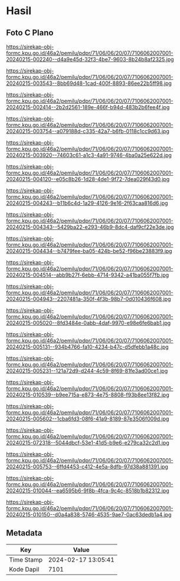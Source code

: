 # Hasil

## Foto C Plano

https://sirekap-obj-formc.kpu.go.id/46a2/pemilu/pdpr/71/06/06/20/07/7106062007001-20240215-002240--d4a9e45d-32f3-4be7-9603-8b24b8af2325.jpg

https://sirekap-obj-formc.kpu.go.id/46a2/pemilu/pdpr/71/06/06/20/07/7106062007001-20240215-003543--8bb69d48-1cad-400f-8893-86ee22b5ff98.jpg

https://sirekap-obj-formc.kpu.go.id/46a2/pemilu/pdpr/71/06/06/20/07/7106062007001-20240215-002414--2b2d2561-189e-466f-b94d-483b2b6fee4f.jpg

https://sirekap-obj-formc.kpu.go.id/46a2/pemilu/pdpr/71/06/06/20/07/7106062007001-20240215-003754--a079188d-c335-42a7-b6fb-0118c1cc9d63.jpg

https://sirekap-obj-formc.kpu.go.id/46a2/pemilu/pdpr/71/06/06/20/07/7106062007001-20240215-003920--74603c61-a1c3-4a91-9746-4ba0a25e622d.jpg

https://sirekap-obj-formc.kpu.go.id/46a2/pemilu/pdpr/71/06/06/20/07/7106062007001-20240215-004120--e05c8b26-1d28-4de1-9f72-7dea029f43d0.jpg

https://sirekap-obj-formc.kpu.go.id/46a2/pemilu/pdpr/71/06/06/20/07/7106062007001-20240215-004243--b11b6c4d-1a29-4126-9e16-2f63caa816d6.jpg

https://sirekap-obj-formc.kpu.go.id/46a2/pemilu/pdpr/71/06/06/20/07/7106062007001-20240215-004343--5429ba22-e293-46b9-8dc4-daf9cf22e3de.jpg

https://sirekap-obj-formc.kpu.go.id/46a2/pemilu/pdpr/71/06/06/20/07/7106062007001-20240215-004434--b7479fee-ba05-424b-be52-f96be23883f9.jpg

https://sirekap-obj-formc.kpu.go.id/46a2/pemilu/pdpr/71/06/06/20/07/7106062007001-20240215-004514--abb9b27f-6ebb-4714-9342-a41ba055f7fb.jpg

https://sirekap-obj-formc.kpu.go.id/46a2/pemilu/pdpr/71/06/06/20/07/7106062007001-20240215-004943--2207481a-350f-4f3b-98b7-0d010436f608.jpg

https://sirekap-obj-formc.kpu.go.id/46a2/pemilu/pdpr/71/06/06/20/07/7106062007001-20240215-005020--8fd3484e-0abb-4daf-9970-e98e6fe6bab1.jpg

https://sirekap-obj-formc.kpu.go.id/46a2/pemilu/pdpr/71/06/06/20/07/7106062007001-20240215-005131--934b4766-fa10-4234-b47c-d5dfebb1a48c.jpg

https://sirekap-obj-formc.kpu.go.id/46a2/pemilu/pdpr/71/06/06/20/07/7106062007001-20240215-005231--121a72d9-d244-4c59-8f69-81fe3ad00ce1.jpg

https://sirekap-obj-formc.kpu.go.id/46a2/pemilu/pdpr/71/06/06/20/07/7106062007001-20240215-010539--b9ee715a-e873-4e75-8808-f93b8ee13f82.jpg

https://sirekap-obj-formc.kpu.go.id/46a2/pemilu/pdpr/71/06/06/20/07/7106062007001-20240215-005602--1cba6fd3-08f6-41a9-8189-87e3506f009d.jpg

https://sirekap-obj-formc.kpu.go.id/46a2/pemilu/pdpr/71/06/06/20/07/7106062007001-20240215-072318--5044dbcf-53e1-41d5-b9e6-e279ca32c2d1.jpg

https://sirekap-obj-formc.kpu.go.id/46a2/pemilu/pdpr/71/06/06/20/07/7106062007001-20240215-005753--6ffd4453-c412-4e5a-8dfb-97d38a881391.jpg

https://sirekap-obj-formc.kpu.go.id/46a2/pemilu/pdpr/71/06/06/20/07/7106062007001-20240215-010044--ea6595b6-9f8b-4fca-9c4c-8518b1b82312.jpg

https://sirekap-obj-formc.kpu.go.id/46a2/pemilu/pdpr/71/06/06/20/07/7106062007001-20240215-010150--d0a4a838-5746-4535-9ae7-0ac63dedb1a4.jpg


## Metadata

| Key        | Value               |
| ---------- | ------------------- |
| Time Stamp | 2024-02-17 13:05:41 |
| Kode Dapil | 7101                |



